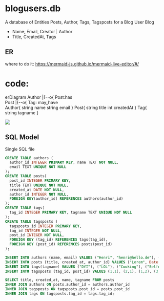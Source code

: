# blogusers.db
A database of Entities Posts, Author, Tags, Tagsposts for a Blog
User Blog

- Name, Email, Creator | Author
- Title, CreatedAt, Tags

## ER

where to do it:
https://mermaid-js.github.io/mermaid-live-editor/#/
# code:
erDiagram
Author |{--o{ Post:has    
Post |{--o{ Tag: may_have    
    Author{
        string name
        string email
    }
    Post{
    string title
    int createdAt
    }
    Tag{
    string tagname
    }
    
    
[![](https://mermaid.ink/img/eyJjb2RlIjoiZXJEaWFncmFtXG5BdXRob3IgfHstLW97IFBvc3Q6aGFzICAgIFxuUG9zdCB8ey0tb3sgVGFnOiBtYXlfaGF2ZSAgICBcbiAgICBBdXRob3J7XG4gICAgICAgIHN0cmluZyBuYW1lXG4gICAgICAgIHN0cmluZyBlbWFpbFxuICAgIH1cbiAgICBQb3N0e1xuICAgIHN0cmluZyB0aXRsZVxuICAgIGludCBjcmVhdGVkQXRcbiAgICB9XG4gICAgVGFne1xuICAgIHN0cmluZyB0YWduYW1lXG4gICAgfSIsIm1lcm1haWQiOnt9LCJ1cGRhdGVFZGl0b3IiOmZhbHNlfQ)](https://mermaid-js.github.io/mermaid-live-editor/#/edit/eyJjb2RlIjoiZXJEaWFncmFtXG5BdXRob3IgfHstLW97IFBvc3Q6aGFzICAgIFxuUG9zdCB8ey0tb3sgVGFnOiBtYXlfaGF2ZSAgICBcbiAgICBBdXRob3J7XG4gICAgICAgIHN0cmluZyBuYW1lXG4gICAgICAgIHN0cmluZyBlbWFpbFxuICAgIH1cbiAgICBQb3N0e1xuICAgIHN0cmluZyB0aXRsZVxuICAgIGludCBjcmVhdGVkQXRcbiAgICB9XG4gICAgVGFne1xuICAgIHN0cmluZyB0YWduYW1lXG4gICAgfSIsIm1lcm1haWQiOnt9LCJ1cGRhdGVFZGl0b3IiOmZhbHNlfQ)

## SQL Model

Single SQL file




```SQL
CREATE TABLE authors (
  author_id INTEGER PRIMARY KEY, name TEXT NOT NULL, 
  email TEXT UNIQUE NOT NULL
);
CREATE TABLE posts(
  post_id INTEGER PRIMARY KEY, 
  title TEXT UNIQUE NOT NULL, 
  created_at DATE NOT NULL, 
  author_id INTEGER NOT NULL, 
  FOREIGN KEY(author_id) REFERENCES authors(author_id)
);
CREATE TABLE tags(
  tag_id INTEGER PRIMARY KEY, tagname TEXT UNIQUE NOT NULL
);
CREATE TABLE tagsposts (
  tagsposts_id INTEGER PRIMARY KEY, 
  tag_id INTEGER NOT NULL, 
  post_id INTEGER NOT NULL, 
  FOREIGN KEY (tag_id) REFERENCES tags(tag_id), 
  FOREIGN KEY (post_id) REFERENCES posts(post_id)
);
```
```SQL
INSERT INTO authors (name, email) VALUES ("Henri", "henri@hello.de"), ("Adrian", "adrian@hello.de"), ("Filippo", "filippo@hello.de"), ("Nick", "nick@hello.de");
INSERT INTO posts (title, created_at, author_id) VALUES ("Lorem", Date("now"), 1), ("Ipsum", Date("now"), 2), ("Sit", Date("now"), 3), ("Dolor", Date("now"), 4);
INSERT INTO tags(tagname) VALUES ("DYI"), ("LOL"), ("Cooking"), ("Selfmade");
INSERT INTO tagsposts (tag_id, post_id) VALUES (1,1), (2,1), (1,2), (3,2), (3,3), (4,4);
```

```SQL
SELECT title, created_at, name, tagname FROM posts
INNER JOIN authors ON posts.author_id = authors.author_id
INNER JOIN tagsposts ON tagsposts.post_id = posts.post_id
INNER JOIN tags ON tagsposts.tag_id = tags.tag_id;
```


